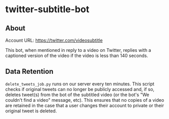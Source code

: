 # twitter-subtitle-bot

## About
Account URL: https://twitter.com/videosubtitle

This bot, when mentioned in reply to a video on Twitter, replies with a captioned version of the video
if the video is less than 140 seconds.

## Data Retention
`delete_tweets_job.py` runs on our server every ten minutes. This script checks if original tweets
can no longer be publicly accessed and, if so, deletes tweet(s) from the bot of the subtitled video
(or the bot's "We couldn't find a video" message, etc). This ensures that no copies of a video are
retained in the case that a user changes their account to private or their original tweet is deleted.
